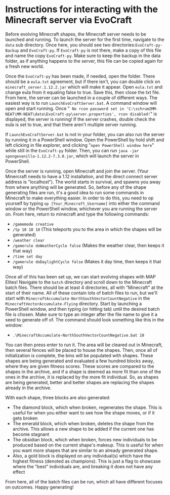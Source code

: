 # Instructions for interacting with the Minecraft server via EvoCraft

Before evolving Minecraft shapes, the Minecraft server needs to be launched and running. To launch the server for the first time, navigate to the `data` sub directory. Once here, you should see two directories:`EvoCraft-py-Backup` and `EvoCraft-py`. If `EvoCraft-py` is not there, make a copy of this file and name the copy `EvoCraft-py`. Make sure to keep the backup in the data folder, as if anything happens to the server, this file can be copied again for a fresh new world. 

Once the `EvoCraft-py` has been made, if needed, open the folder. There should be a `eula.txt` agreement, but if there isn't, you can double click on `minecraft_server.1.12.2.jar` which will make it appear. Open `eula.txt` and change eula from it equaling false to true. Save this, then close the txt file. From here, the server can be launched in a couple of different ways. The easiest way is to run `LaunchEvoCraftServer.bat`. A command window will open and start running. Once "` No rcon password set in 'C:\schrum2MM-NEAT\MM-NEAT\data\EvoCraft-py\server.properties', rcon disabled!`" is displayed, the server is running! If the server crashes, double check the eula is set to true, and that there aren't multiple server running. 

If `LaunchEvoCraftServer.bat` is not in your folder, you can also run the server by running it in a PowerShell window. Open the PowerShell by hold shift and left clicking in file explorer, and clicking "`open PowerShell window here`" while still in the `EvoCraft-py` folder. Then, you can run `java -jar spongevanilla-1.12.2-7.3.0.jar`, which will launch the server in PowerShell. 

Once the server is running, open Minecraft and join the server. (Your Minercraft needs to have a 1.12 installation, and the direct connect server address is "localhost"). The world starts in survival, and spawns you away from where anything will be generated. So, before any of the shape generating files are run, it's a good idea to run some commands in Minecraft to make everything easier. In order to do this, you need to op yourself by typing `op [Your_Minecraft_Username]` into either the command window or the PowerShell window, whichever you are running the server on. From here, return to minecraft and type the following commands:
* `/gamemode creative` 
* `/tp 10 10 10` (This teleports you to the area in which the shapes will be generated)
* `/weather clear`
* `/gamerule doWeatherCycle false` (Makes the weather clear, then keeps it that way)
* `/time set day`
* `/gamerule doDaylightCycle false` (Makes it day time, then keeps it that way)

Once all of this has been set up, we can start evolving shapes with MAP Elites! Navigate to the `batch` directory and scroll down to the Minecraft batch files. There should be at least 4 directories, all with "Minecraft" at the start of their name. All of these contain lots of batch files to run, but we'll start with `MinecraftAccumulate-NorthSouthVectorCountNegative` in the `MinecraftVectorAccumulate-Flying` directory. Start by launching a PowerShell window, and then typing (or hitting tab) until the desired batch file is chosen. Make sure to type an integer after the file name to give it a seed to generate off of. The command should look something like this in the window: 
* `.\MinecraftAccumulate-NorthSouthVectorCountNegative.bat 10`

You can then press enter to run it. The area will be cleared out in Minecraft, then several fences will be placed to house the shapes. Then, once all of initialization is complete, the bins will be populated with shapes. These shapes are being generated and evaluated a few hundred blocks away, where they are given fitness scores. These scores are compared to the shapes in the archive, and if a shape is deemed as more fit than one of the ones in the archive, it is replaced by the more fit individual. So, as shapes are being generated, better and better shapes are replacing the shapes already in the archive.

With each shape, three blocks are also generated:
* The diamond block, which when broken, regenerates the shape. This is useful for when you either want to see how the shape moves, or if it gets broken
* The emerald block, which when broken, deletes the shape from the archive. This allows a new shape to be added if the current one has become stagnant
* The obsidian block, which when broken, forces new individuals to be produced based on the current shape's makeup. This is useful for when you want more shapes that are similar to an already generated shape.
* Also, a gold block is displayed on any individual(s) which have the highest fitness (denoted as champions). This is just a flag to showcase where the "best" individuals are, and breaking it does not have any effect

From here, all of the batch files can be run, which all have different focuses on outcomes. Happy generating!

